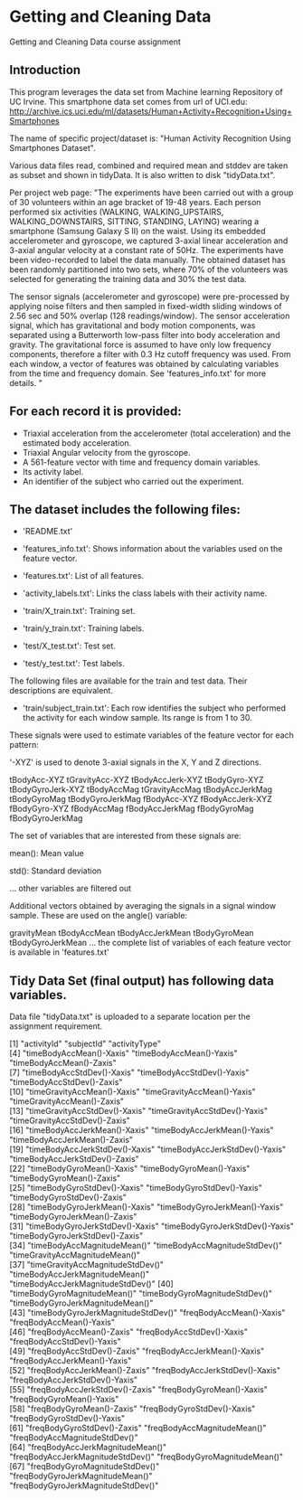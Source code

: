 # Getting and Cleaning Data
Getting and Cleaning Data course assignment

## Introduction
This program leverages the data set from Machine learning Repository of
UC Irvine. This smartphone data set comes from url of UCI.edu:
 http://archive.ics.uci.edu/ml/datasets/Human+Activity+Recognition+Using+Smartphones

The name of specific project/dataset is:
      "Human Activity Recognition Using Smartphones Dataset".

Various data files read, combined and required mean and stddev are taken as 
subset and shown in tidyData. It is also written to disk "tidyData.txt".  

Per project web page:
"The experiments have been carried out with a group of 30 volunteers within an
 age bracket of 19-48 years. Each person performed six activities (WALKING,
 WALKING_UPSTAIRS, WALKING_DOWNSTAIRS, SITTING, STANDING, LAYING) wearing a
 smartphone (Samsung Galaxy S II) on the waist. Using its embedded accelerometer
 and gyroscope, we captured 3-axial linear acceleration and 3-axial angular
 velocity at a constant rate of 50Hz. The experiments have been video-recorded
 to label the data manually. The obtained dataset has been randomly partitioned
 into two sets, where 70% of the volunteers was selected for generating the
 training data and 30% the test data. 

 The sensor signals (accelerometer and gyroscope) were pre-processed by applying
 noise filters and then sampled in fixed-width sliding windows of 2.56 sec and
 50% overlap (128 readings/window). The sensor acceleration signal, which has
 gravitational and body motion components, was separated using a Butterworth
 low-pass filter into body acceleration and gravity. The gravitational force is
 assumed to have only low frequency components, therefore a filter with 0.3 Hz
 cutoff frequency was used. From each window, a vector of features was obtained
 by calculating variables from the time and frequency domain. See 
 'features_info.txt' for more details. "


## For each record it is provided:

- Triaxial acceleration from the accelerometer (total acceleration) and the estimated body acceleration.
- Triaxial Angular velocity from the gyroscope. 
- A 561-feature vector with time and frequency domain variables. 
- Its activity label. 
- An identifier of the subject who carried out the experiment.

## The dataset includes the following files:

- 'README.txt'

- 'features_info.txt': Shows information about the variables used on the feature vector.

- 'features.txt': List of all features.

- 'activity_labels.txt': Links the class labels with their activity name.

- 'train/X_train.txt': Training set.

- 'train/y_train.txt': Training labels.

- 'test/X_test.txt': Test set.

- 'test/y_test.txt': Test labels.

The following files are available for the train and test data. Their descriptions are equivalent. 

- 'train/subject_train.txt': Each row identifies the subject who performed the activity for each window sample. Its range is from 1 to 30. 

These signals were used to estimate variables of the feature vector for each pattern:  

'-XYZ' is used to denote 3-axial signals in the X, Y and Z directions.



tBodyAcc-XYZ
tGravityAcc-XYZ
tBodyAccJerk-XYZ
tBodyGyro-XYZ
tBodyGyroJerk-XYZ
tBodyAccMag
tGravityAccMag
tBodyAccJerkMag
tBodyGyroMag
tBodyGyroJerkMag
fBodyAcc-XYZ
fBodyAccJerk-XYZ
fBodyGyro-XYZ
fBodyAccMag
fBodyAccJerkMag
fBodyGyroMag
fBodyGyroJerkMag


The set of variables that are interested from these signals are: 

mean(): Mean value

std(): Standard deviation

... other variables are filtered out


Additional vectors obtained by averaging the signals in a signal window sample. These are used on the angle() variable:

gravityMean
tBodyAccMean
tBodyAccJerkMean
tBodyGyroMean
tBodyGyroJerkMean
... the complete list of variables of each feature vector is available in 'features.txt'

## Tidy Data Set (final output) has following data variables.

Data file "tidyData.txt" is uploaded to a separate location per the assignment requirement.

 [1] "activityId"                        "subjectId"                         "activityType"                     
 [4] "timeBodyAccMean()-Xaxis"           "timeBodyAccMean()-Yaxis"           "timeBodyAccMean()-Zaxis"          
 [7] "timeBodyAccStdDev()-Xaxis"         "timeBodyAccStdDev()-Yaxis"         "timeBodyAccStdDev()-Zaxis"        
[10] "timeGravityAccMean()-Xaxis"        "timeGravityAccMean()-Yaxis"        "timeGravityAccMean()-Zaxis"       
[13] "timeGravityAccStdDev()-Xaxis"      "timeGravityAccStdDev()-Yaxis"      "timeGravityAccStdDev()-Zaxis"     
[16] "timeBodyAccJerkMean()-Xaxis"       "timeBodyAccJerkMean()-Yaxis"       "timeBodyAccJerkMean()-Zaxis"      
[19] "timeBodyAccJerkStdDev()-Xaxis"     "timeBodyAccJerkStdDev()-Yaxis"     "timeBodyAccJerkStdDev()-Zaxis"    
[22] "timeBodyGyroMean()-Xaxis"          "timeBodyGyroMean()-Yaxis"          "timeBodyGyroMean()-Zaxis"         
[25] "timeBodyGyroStdDev()-Xaxis"        "timeBodyGyroStdDev()-Yaxis"        "timeBodyGyroStdDev()-Zaxis"       
[28] "timeBodyGyroJerkMean()-Xaxis"      "timeBodyGyroJerkMean()-Yaxis"      "timeBodyGyroJerkMean()-Zaxis"     
[31] "timeBodyGyroJerkStdDev()-Xaxis"    "timeBodyGyroJerkStdDev()-Yaxis"    "timeBodyGyroJerkStdDev()-Zaxis"   
[34] "timeBodyAccMagnitudeMean()"        "timeBodyAccMagnitudeStdDev()"      "timeGravityAccMagnitudeMean()"    
[37] "timeGravityAccMagnitudeStdDev()"   "timeBodyAccJerkMagnitudeMean()"    "timeBodyAccJerkMagnitudeStdDev()" 
[40] "timeBodyGyroMagnitudeMean()"       "timeBodyGyroMagnitudeStdDev()"     "timeBodyGyroJerkMagnitudeMean()"  
[43] "timeBodyGyroJerkMagnitudeStdDev()" "freqBodyAccMean()-Xaxis"           "freqBodyAccMean()-Yaxis"          
[46] "freqBodyAccMean()-Zaxis"           "freqBodyAccStdDev()-Xaxis"         "freqBodyAccStdDev()-Yaxis"        
[49] "freqBodyAccStdDev()-Zaxis"         "freqBodyAccJerkMean()-Xaxis"       "freqBodyAccJerkMean()-Yaxis"      
[52] "freqBodyAccJerkMean()-Zaxis"       "freqBodyAccJerkStdDev()-Xaxis"     "freqBodyAccJerkStdDev()-Yaxis"    
[55] "freqBodyAccJerkStdDev()-Zaxis"     "freqBodyGyroMean()-Xaxis"          "freqBodyGyroMean()-Yaxis"         
[58] "freqBodyGyroMean()-Zaxis"          "freqBodyGyroStdDev()-Xaxis"        "freqBodyGyroStdDev()-Yaxis"       
[61] "freqBodyGyroStdDev()-Zaxis"        "freqBodyAccMagnitudeMean()"        "freqBodyAccMagnitudeStdDev()"     
[64] "freqBodyAccJerkMagnitudeMean()"    "freqBodyAccJerkMagnitudeStdDev()"  "freqBodyGyroMagnitudeMean()"      
[67] "freqBodyGyroMagnitudeStdDev()"     "freqBodyGyroJerkMagnitudeMean()"   "freqBodyGyroJerkMagnitudeStdDev()"

  